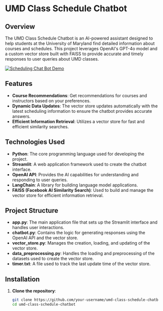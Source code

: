 # UMD Class Schedule Chatbot

## Overview

The UMD Class Schedule Chatbot is an AI-powered assistant designed to help students at the University of Maryland find detailed information about courses and schedules. This project leverages OpenAI's GPT-4o model and a custom vector store built with FAISS to provide accurate and timely responses to user queries about UMD classes.

[![Scheduling Chat Bot Demo](https://img.youtube.com/vi/KEKWtafWjeQ/0.jpg)](https://youtu.be/KEKWtafWjeQ)

## Features

- **Course Recommendations**: Get recommendations for courses and instructors based on your preferences.
- **Dynamic Data Updates**: The vector store updates automatically with the latest scheduling information to ensure the chatbot provides accurate answers.
- **Efficient Information Retrieval**: Utilizes a vector store for fast and efficient similarity searches.

## Technologies Used

- **Python**: The core programming language used for developing the project.
- **Streamlit**: A web application framework used to create the chatbot interface.
- **OpenAI API**: Provides the AI capabilities for understanding and responding to user queries.
- **LangChain**: A library for building language model applications.
- **FAISS (Facebook AI Similarity Search)**: Used to build and manage the vector store for efficient information retrieval.

## Project Structure

- **app.py**: The main application file that sets up the Streamlit interface and handles user interactions.
- **chatbot.py**: Contains the logic for generating responses using the OpenAI API and the vector store.
- **vector_store.py**: Manages the creation, loading, and updating of the vector store.
- **data_preprocessing.py**: Handles the loading and preprocessing of the datasets used to create the vector store.
- **timer.txt**: A file used to track the last update time of the vector store.

## Installation

1. **Clone the repository**:
   ```bash
   git clone https://github.com/your-username/umd-class-schedule-chatbot.git
   cd umd-class-schedule-chatbot
